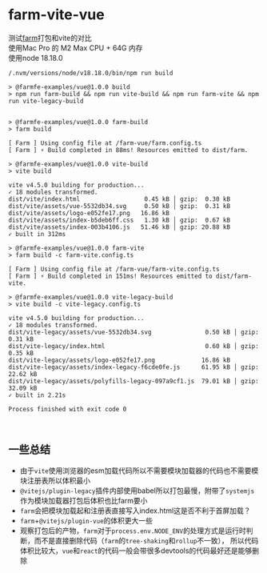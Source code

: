 # farm-vite-vue

测试[farm](https://github.com/farm-fe/farm)打包和vite的对比  
使用Mac Pro 的 M2 Max CPU + 64G 内存  
使用node 18.18.0

```
/.nvm/versions/node/v18.18.0/bin/npm run build

> @farmfe-examples/vue@1.0.0 build
> npm run farm-build && npm run vite-build && npm run farm-vite && npm run vite-legacy-build


> @farmfe-examples/vue@1.0.0 farm-build
> farm build

[ Farm ] Using config file at /farm-vue/farm.config.ts
[ Farm ] ⚡️ Build completed in 88ms! Resources emitted to dist/farm.

> @farmfe-examples/vue@1.0.0 vite-build
> vite build

vite v4.5.0 building for production...
✓ 18 modules transformed.
dist/vite/index.html                  0.45 kB │ gzip:  0.30 kB
dist/vite/assets/vue-5532db34.svg     0.50 kB │ gzip:  0.31 kB
dist/vite/assets/logo-e052fe17.png   16.86 kB
dist/vite/assets/index-b5deb6ff.css   1.30 kB │ gzip:  0.67 kB
dist/vite/assets/index-003b4106.js   51.46 kB │ gzip: 20.88 kB
✓ built in 312ms

> @farmfe-examples/vue@1.0.0 farm-vite
> farm build -c farm-vite.config.ts

[ Farm ] Using config file at /farm-vue/farm-vite.config.ts
[ Farm ] ⚡️ Build completed in 151ms! Resources emitted to dist/farm-vite.

> @farmfe-examples/vue@1.0.0 vite-legacy-build
> vite build -c vite-legacy.config.ts

vite v4.5.0 building for production...
✓ 18 modules transformed.
dist/vite-legacy/assets/vue-5532db34.svg               0.50 kB │ gzip:  0.31 kB
dist/vite-legacy/index.html                            0.60 kB │ gzip:  0.35 kB
dist/vite-legacy/assets/logo-e052fe17.png             16.86 kB
dist/vite-legacy/assets/index-legacy-f6cde0fe.js      61.95 kB │ gzip: 22.62 kB
dist/vite-legacy/assets/polyfills-legacy-097a9cf1.js  79.01 kB │ gzip: 32.09 kB
✓ built in 2.21s

Process finished with exit code 0



```

## 一些总结

- 由于`vite`使用浏览器的esm加载代码所以不需要模块加载器的代码也不需要模块注册表所以体积最小
- `@vitejs/plugin-legacy`插件内部使用babel所以打包最慢，附带了`systemjs`作为模块加载器打包后体积也比farm要小
- `farm`会把模块加载起和注册表直接写入index.html这是否不利于首屏加载？  
- `farm`+`@vitejs/plugin-vue`的体积更大一些
- 观察打包后的产物，`farm`对于`process.env.NODE_ENV`的处理方式是运行时判断，而不是直接删除代码（`farm`的`tree-shaking`和`rollup`不一致），
  所以代码体积比较大，`vue`和`react`的代码一般会带很多devtools的代码最好还是能够删除